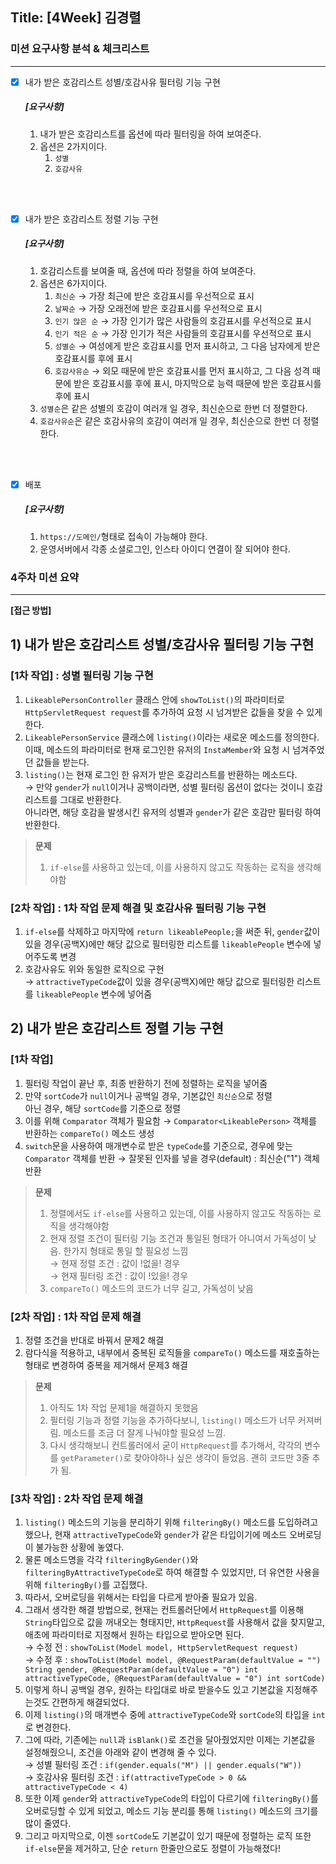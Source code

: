 ## Title: [4Week] 김경렬

### 미션 요구사항 분석 & 체크리스트

---

- [x] 내가 받은 호감리스트 성별/호감사유 필터링 기능 구현
  ##### [요구사항]
  1. 내가 받은 호감리스트를 옵션에 따라 필터링을 하여 보여준다.
  2. 옵션은 2가지이다. 
     1. `성별`
     2. `호감사유`

<br><br>

- [x] 내가 받은 호감리스트 정렬 기능 구현
  ##### [요구사항]
  1. 호감리스트를 보여줄 때, 옵션에 따라 정렬을 하여 보여준다.
  2. 옵션은 6가지이다.
     1. `최신순` &rarr; 가장 최근에 받은 호감표시를 우선적으로 표시
     2. `날짜순` &rarr; 가장 오래전에 받은 호감표시를 우선적으로 표시
     3. `인기 많은 순` &rarr; 가장 인기가 많은 사람들의 호감표시를 우선적으로 표시
     4. `인기 적은 순` &rarr; 가장 인기가 적은 사람들의 호감표시를 우선적으로 표시
     5. `성별순` &rarr; 여성에게 받은 호감표시를 먼저 표시하고, 그 다음 남자에게 받은 호감표시를 후에 표시
     6. `호감사유순` &rarr; 외모 때문에 받은 호감표시를 먼저 표시하고, 그 다음 성격 때문에 받은 호감표시를 후에 표시, 마지막으로 능력 때문에 받은 호감표시를 후에 표시
  3. `성별순`은 같은 성별의 호감이 여러개 일 경우, 최신순으로 한번 더 정렬한다.
  4. `호감사유순`은 같은 호감사유의 호감이 여러개 일 경우, 최신순으로 한번 더 정렬한다.

<br><br>

- [x] 배포
  ##### [요구사항]
  1. `https://도메인/`형태로 접속이 가능해야 한다.
  2. 운영서버에서 각종 소셜로그인, 인스타 아이디 연결이 잘 되어야 한다.
  
### 4주차 미션 요약

---

**[접근 방법]**

## **1) 내가 받은 호감리스트 성별/호감사유 필터링 기능 구현**

### [1차 작업] : 성별 필터링 기능 구현

1. `LikeablePersonController` 클래스 안에 `showToList()`의 파라미터로 `HttpServletRequest request`를 추가하여 요청 시 넘겨받은 값들을 찾을 수 있게 한다.
2. `LikeablePersonService` 클래스에 `listing()`이라는 새로운 메소드를 정의한다. 이때, 메소드의 파라미터로 현재 로그인한 유저의 `InstaMember`와 요청 시 넘겨주었던 값들을 받는다.
3. `listing()`는 현재 로그인 한 유저가 받은 호감리스트를 반환하는 메소드다. <br>
   &rarr; 만약 `gender`가 `null`이거나 공백이라면, 성별 필터링 옵션이 없다는 것이니 호감리스트를 그대로 반환한다.<br>
   아니라면, 해당 호감을 발생시킨 유저의 성별과 `gender`가 같은 호감만 필터링 하여 반환한다.

> **문제**
> 1. `if-else`를 사용하고 있는데, 이를 사용하지 않고도 작동하는 로직을 생각해야함

### [2차 작업] : 1차 작업 문제 해결 및 호감사유 필터링 기능 구현

1. `if-else`를 삭제하고 마지막에 `return likeablePeople;`을 써준 뒤, `gender`값이 있을 경우(공백X)에만 해당 값으로 필터링한 리스트를 `likeablePeople` 변수에 넣어주도록 변경
2. 호감사유도 위와 동일한 로직으로 구현<br>
   &rarr; `attractiveTypeCode`값이 있을 경우(공백X)에만 해당 값으로 필터링한 리스트를 `likeablePeople` 변수에 넣어줌

## **2) 내가 받은 호감리스트 정렬 기능 구현**

### [1차 작업]

1. 필터링 작업이 끝난 후, 최종 반환하기 전에 정렬하는 로직을 넣어줌
2. 만약 `sortCode`가 `null`이거나 공백일 경우, 기본값인 `최신순`으로 정렬<br>
   아닌 경우, 해당 `sortCode`를 기준으로 정렬
3. 이를 위해 `Comparator` 객체가 필요함 &rarr; `Comparator<LikeablePerson>` 객체를 반환하는 `compareTo()` 메소드 생성
4. `switch`문을 사용하여 매개변수로 받은 `typeCode`를 기준으로, 경우에 맞는 `Comparator` 객체를 반환 &rarr; 잘못된 인자를 넣을 경우(default) : 최신순("1") 객체 반환

> **문제**
> 1. 정렬에서도 `if-else`를 사용하고 있는데, 이를 사용하지 않고도 작동하는 로직을 생각해야함
> 2. 현재 정렬 조건이 필터링 기능 조건과 통일된 형태가 아니여서 가독성이 낮음. 한가지 형태로 통일 할 필요성 느낌<br>
     &rarr; 현재 정렬 조건 : 값이 !없을! 경우<br>
     &rarr; 현재 필터링 조건 : 값이 !있을! 경우
> 3. `compareTo()` 메소드의 코드가 너무 길고, 가독성이 낮음

### [2차 작업] : 1차 작업 문제 해결

1. 정렬 조건을 반대로 바꿔서 문제2 해결
2. 람다식을 적용하고, 내부에서 중복된 로직들을 `compareTo()` 메소드를 재호출하는 형태로 변경하여 중복을 제거해서 문제3 해결

> **문제**
> 1. 아직도 1차 작업 문제1을 해결하지 못했음
> 2. 필터링 기능과 정렬 기능을 추가하다보니, `listing()` 메소드가 너무 커져버림. 메소드를 조금 더 잘게 나눠야할 필요성 느낌.
> 3. 다시 생각해보니 컨트롤러에서 굳이 `HttpRequest`를 추가해서, 각각의 변수를 `getParameter()`로 찾아야하나 싶은 생각이 들었음. 괜히 코드만 3줄 추가 됨.

### [3차 작업] : 2차 작업 문제 해결

1. `listing()` 메소드의 기능을 분리하기 위해 `filteringBy()` 메소드를 도입하려고 했으나, 현재 `attractiveTypeCode`와 `gender`가 같은 타입이기에 메소드 오버로딩이 불가능한 상황에 놓였다.
2. 물론 메소드명을 각각 `filteringByGender()`와 `filteringByAttractiveTypeCode`로 하여 해결할 수 있었지만, 더 유연한 사용을 위해 `filteringBy()`를 고집했다.
3. 따라서, 오버로딩을 위해서는 타입을 다르게 받아줄 필요가 있음.
4. 그래서 생각한 해결 방법으로, 현재는 컨트롤러단에서 `HttpRequest`를 이용해 `String`타입으로 값을 꺼내오는 형태지만, `HttpRequest`를 사용해서 값을 찾지말고, 애초에 파라미터로 지정해서 원하는 타입으로 받아오면 된다.<br>
   &rarr; 수정 전 : `showToList(Model model, HttpServletRequest request)` <br>
   &rarr; 수정 후 : `showToList(Model model, @RequestParam(defaultValue = "") String gender, @RequestParam(defaultValue = "0") int attractiveTypeCode, @RequestParam(defaultValue = "0") int sortCode)`
5. 이렇게 하니 공백일 경우, 원하는 타입대로 바로 받을수도 있고 기본값을 지정해주는것도 간편하게 해결되었다.
6. 이제 `listing()`의 매개변수 중에 `attractiveTypeCode`와 `sortCode`의 타입을 `int`로 변경한다.
7. 그에 따라, 기존에는 `null`과 `isBlank()`로 조건을 달아줬었지만 이제는 기본값을 설정해줬으니, 조건을 아래와 같이 변경해 줄 수 있다.<br>
   &rarr; 성별 필터링 조건 : `if(gender.equals("M") || gender.equals("W"))` <br>
   &rarr; 호감사유 필터링 조건 : `if(attractiveTypeCode > 0 && attractiveTypeCode < 4)`
8. 또한 이제 `gender`와 `attractiveTypeCode`의 타입이 다르기에 `filteringBy()`를 오버로딩할 수 있게 되었고, 메소드 기능 분리를 통해 `listing()` 메소드의 크기를 많이 줄였다.
9. 그리고 마지막으로, 이젠 `sortCode`도 기본값이 있기 때문에 정렬하는 로직 또한 `if-else`문을 제거하고, 단순 `return` 한줄만으로도 정렬이 가능해졌다!